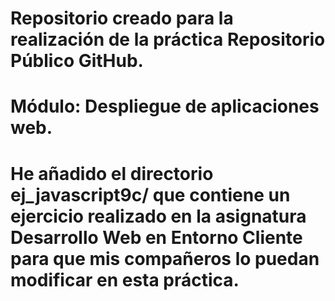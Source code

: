 # Repositorio creado para la realización de la práctica Repositorio Público GitHub.
#
# Módulo: Despliegue de aplicaciones web.
#
# He añadido el directorio ej_javascript9c/ que contiene un ejercicio realizado en la asignatura Desarrollo Web en Entorno Cliente para que mis compañeros lo puedan modificar en esta práctica.

